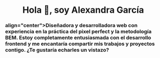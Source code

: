 <h1 align="center">Hola 👋, soy Alexandra García</h1>
<h3> align="center">Diseñadora y desarrolladora web con experiencia en la práctica del pixel perfect y la metodología BEM. Estoy completamente entusiasmada con el desarrollo frontend y me encantaría compartir mis trabajos y proyectos contigo. ¿Te gustaría echarles un vistazo?</h3>
